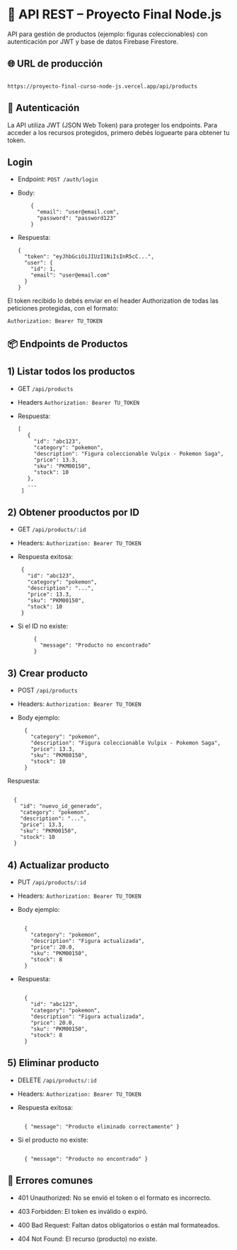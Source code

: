 # 🚀 API REST – Proyecto Final Node.js

API para gestión de productos (ejemplo: figuras coleccionables) con autenticación por JWT y base de datos Firebase Firestore.

## 🌐 URL de producción

```

https://proyecto-final-curso-node-js.vercel.app/api/products

```

## 🔐 Autenticación

La API utiliza JWT (JSON Web Token) para proteger los endpoints.
Para acceder a los recursos protegidos, primero debés loguearte para obtener tu token.

## Login
- Endpoint: `POST /auth/login`
- Body:
  
  ```
      {
        "email": "user@email.com",
        "password": "password123"
      }
  ```

- Respuesta:

    ```
    {
      "token": "eyJhbGciOiJIUzI1NiIsInR5cC...",
      "user": {
        "id": 1,
        "email": "user@email.com"
      }
    }

    ```

El token recibido lo debés enviar en el header Authorization de todas las peticiones protegidas, con el formato:
  
  ` Authorization: Bearer TU_TOKEN `

## 📦 Endpoints de Productos

## 1) Listar todos los productos
   
- GET `/api/products`
- Headers `Authorization: Bearer TU_TOKEN`
- Respuesta:

  
     ```
     [
        {
          "id": "abc123",
          "category": "pokemon",
          "description": "Figura coleccionable Vulpix - Pokemon Saga",
          "price": 13.3,
          "sku": "PKM00150",
          "stock": 10
        },
        ...
      ]
    ```

     
## 2) Obtener prooductos por ID

   
   
- GET `/api/products/:id`
- Headers: `Authorization: Bearer TU_TOKEN`
- Respuesta exitosa:
  
     
     ```
      {
        "id": "abc123",
        "category": "pokemon",
        "description": "...",
        "price": 13.3,
        "sku": "PKM00150",
        "stock": 10
      }
     ```
- Si el ID no existe:
    
   ```
        {
          "message": "Producto no encontrado"
        }

    ```

   
## 3) Crear producto

   
   
- POST `/api/products`

- Headers:
  `Authorization: Bearer TU_TOKEN`

- Body ejemplo:

  ```
    {
      "category": "pokemon",
      "description": "Figura coleccionable Vulpix - Pokemon Saga",
      "price": 13.3,
      "sku": "PKM00150",
      "stock": 10
    }

  ```
Respuesta:

  ```

    {
      "id": "nuevo_id_generado",
      "category": "pokemon",
      "description": "...",
      "price": 13.3,
      "sku": "PKM00150",
      "stock": 10
    }

  ```



## 4) Actualizar producto

   
   
- PUT `/api/products/:id`

- Headers:
  `Authorization: Bearer TU_TOKEN`

- Body ejemplo:

  ```

    {
      "category": "pokemon",
      "description": "Figura actualizada",
      "price": 20.0,
      "sku": "PKM00150",
      "stock": 8
    }

  ```
- Respuesta:

  ```

    {
      "id": "abc123",
      "category": "pokemon",
      "description": "Figura actualizada",
      "price": 20.0,
      "sku": "PKM00150",
      "stock": 8
    }

  ```


## 5) Eliminar producto

   
   
- DELETE `/api/products/:id`

- Headers:
  `Authorization: Bearer TU_TOKEN`

- Respuesta exitosa:

  ```

    { "message": "Producto eliminado correctamente" }
  
  ```

- Si el producto no existe:

  ```

    { "message": "Producto no encontrado" }

  ```


## 🚧 Errores comunes

- 401 Unauthorized:
  No se envió el token o el formato es incorrecto.

- 403 Forbidden:
  El token es inválido o expiró.

- 400 Bad Request:
  Faltan datos obligatorios o están mal formateados.

- 404 Not Found:
  El recurso (producto) no existe.
